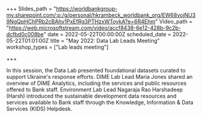 +++
Slides_path = "https://worldbankgroup-my.sharepoint.com/:p:/g/personal/hkrambeck_worldbank_org/EW68vojNU39NgQpHChPRb2cBAhv1PxEfRg3PTHzxWToykA?e=6R4Ehm"
Video_path = "https://web.microsoftstream.com/video/accf8438-6e12-428b-9c2b-dcfbd0c008be"
date = 2022-05-22T00:00:00Z
scheduled_date = 2022-05-22T01:01:00Z
title = "May 2022: Data Lab Leads Meeting"
workshop_types = ["Lab leads meeting"]

+++

In this session, the Data Lab presented foundational datasets curated to support Ukraine's response efforts. DIME Lab Lead Maria Jones shared an overview of DIME Analytics, including the services and public resources offered to Bank staff. Environment Lab Lead Nagaraja Rao Harshadeep (Harsh) introduced the sustainable development data resources and services available to Bank staff through the Knowledge, Information & Data Services (KIDS) Helpdesk.
